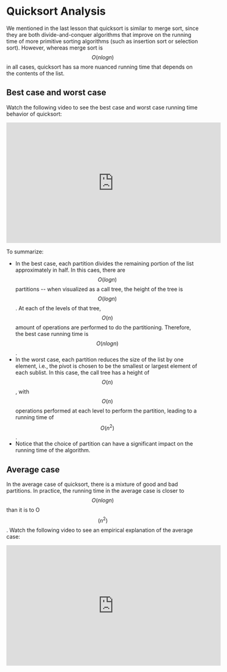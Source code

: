 # Quicksort Analysis

We mentioned in the last lesson that quicksort is similar to merge sort, since they are both divide-and-conquer algorithms that improve on the running time of more primitive sorting algorithms (such as insertion sort or selection sort). However, whereas merge sort is $$O(nlogn)$$ in all cases, quicksort has sa more nuanced running time that depends on the contents of the list.

## Best case and worst case

Watch the following video to see the best case and worst case running time behavior of quicksort:

<center>
<iframe width="560" height="315" src="https://www.youtube.com/embed/-qOVVRIZzao?si=d-z6oTiErlWwuFSa" title="YouTube video player" frameborder="0" allow="accelerometer; autoplay; clipboard-write; encrypted-media; gyroscope; picture-in-picture; web-share" referrerpolicy="strict-origin-when-cross-origin" allowfullscreen></iframe>
</center>

To summarize:

* In the best case, each partition divides the remaining portion of the list approximately in half. In this caes, there are $$O(logn)$$ partitions -- when visualized as a call tree, the height of the tree is $$O(logn)$$. At each of the levels of that tree, $$O(n)$$ amount of operations are performed to do the partitioning. Therefore, the best case running time is $$O(nlogn)$$.
* In the worst case, each partition reduces the size of the list by one element, i.e., the pivot is chosen to be the smallest or largest element of each sublist. In this case, the call tree has a height of $$O(n)$$, with $$O(n)$$ operations performed at each level to perform the partition, leading to a running time of $$O(n^2)$$.
* Notice that the choice of partition can have a significant impact on the running time of the algorithm.

## Average case

In the average case of quicksort, there is a mixture of good and bad partitions. In practice, the running time in the average case is closer to $$O(nlogn)$$ than it is to O$$(n^2)$$. Watch the following video to see an empirical explanation of the average case:

<center>
<iframe width="560" height="315" src="https://www.youtube.com/embed/FzKn3BT_TmM?si=GP4jHd1prAdl2uYM" title="YouTube video player" frameborder="0" allow="accelerometer; autoplay; clipboard-write; encrypted-media; gyroscope; picture-in-picture; web-share" referrerpolicy="strict-origin-when-cross-origin" allowfullscreen></iframe>
</center>

